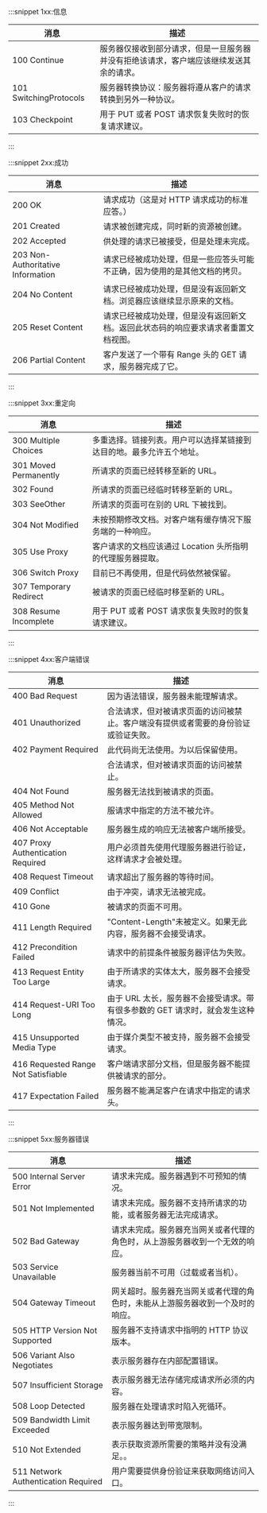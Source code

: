 :::snippet 1xx:信息

| 消息                   | 描述                                                                                   |
| ---------------------- | -------------------------------------------------------------------------------------- |
| 100 Continue           | 服务器仅接收到部分请求，但是一旦服务器并没有拒绝该请求，客户端应该继续发送其余的请求。 |
| 101 SwitchingProtocols | 服务器转换协议：服务器将遵从客户的请求转换到另外一种协议。                             |
| 103 Checkpoint         | 用于 PUT 或者 POST 请求恢复失败时的恢复请求建议。                                      |

:::

:::snippet 2xx:成功

| 消息                              | 描述                                                                               |
| --------------------------------- | ---------------------------------------------------------------------------------- |
| 200 OK                            | 请求成功（这是对 HTTP 请求成功的标准应答。）                                       |
| 201 Created                       | 请求被创建完成，同时新的资源被创建。                                               |
| 202 Accepted                      | 供处理的请求已被接受，但是处理未完成。                                             |
| 203 Non-Authoritative Information | 请求已经被成功处理，但是一些应答头可能不正确，因为使用的是其他文档的拷贝。         |
| 204 No Content                    | 请求已经被成功处理，但是没有返回新文档。浏览器应该继续显示原来的文档。             |
| 205 Reset Content                 | 请求已经被成功处理，但是没有返回新文档。返回此状态码的响应要求请求者重置文档视图。 |
| 206 Partial Content               | 客户发送了一个带有 Range 头的 GET 请求，服务器完成了它。                           |

:::

:::snippet 3xx:重定向

| 消息                   | 描述                                                                 |
| ---------------------- | -------------------------------------------------------------------- |
| 300 Multiple Choices   | 多重选择。链接列表。用户可以选择某链接到达目的地。最多允许五个地址。 |
| 301 Moved Permanently  | 所请求的页面已经转移至新的 URL。                                     |
| 302 Found              | 所请求的页面已经临时转移至新的 URL。                                 |
| 303 SeeOther           | 所请求的页面可在别的 URL 下被找到。                                  |
| 304 Not Modified       | 未按预期修改文档。对客户端有缓存情况下服务端的一种响应。             |
| 305 Use Proxy          | 客户请求的文档应该通过 Location 头所指明的代理服务器提取。           |
| 306 Switch Proxy       | 目前已不再使用，但是代码依然被保留。                                 |
| 307 Temporary Redirect | 被请求的页面已经临时移至新的 URL。                                   |
| 308 Resume Incomplete  | 用于 PUT 或者 POST 请求恢复失败时的恢复请求建议。                    |

:::

:::snippet 4xx:客户端错误

| 消息                                | 描述                                           |
| ----------------- | ------------------------------------------------------------ |
| 400 Bad Request                     | 因为语法错误，服务器未能理解请求。                                                 |
| 401 Unauthorized                    | 合法请求，但对被请求页面的访问被禁止。客户端没有提供或者需要的身份验证或验证失败。 |
| 402 Payment Required                | 此代码尚无法使用。为以后保留使用。                                                 |
|                                     | 合法请求，但对被请求页面的访问被禁止。                                             |
| 404 Not Found                       | 服务器无法找到被请求的页面。                                                       |
| 405 Method Not Allowed              | 服请求中指定的方法不被允许。                                                       |
| 406 Not Acceptable                  | 服务器生成的响应无法被客户端所接受。                                               |
| 407 Proxy Authentication Required   | 用户必须首先使用代理服务器进行验证，这样请求才会被处理。                           |
| 408 Request Timeout                 | 请求超出了服务器的等待时间。                                                       |
| 409 Conflict                        | 由于冲突，请求无法被完成。                                                         |
| 410 Gone                            | 被请求的页面不可用。                                                             |
| 411 Length Required                 | "Content-Length"未被定义。如果无此内容，服务器不会接受请求。                       |
| 412 Precondition Failed             | 请求中的前提条件被服务器评估为失败。                                               |
| 413 Request Entity Too Large        | 由于所请求的实体太大，服务器不会接受请求。                                         |
| 414 Request-URI Too Long            | 由于 URL 太长，服务器不会接受请求。带有很多参数的 GET 请求时，就会发生这种情况。   |
| 415 Unsupported Media Type          | 由于媒介类型不被支持，服务器不会接受请求。                                         |
| 416 Requested Range Not Satisfiable | 客户端请求部分文档，但是服务器不能提供被请求的部分。                               |
| 417 Expectation Failed              | 服务器不能满足客户在请求中指定的请求头。                                           |

:::

:::snippet 5xx:服务器错误

| 消息                                | 描述                                                                           |
| ----------------------------------- | ------------------------------------------------------------------------------ |
| 500 Internal Server Error           | 请求未完成。服务器遇到不可预知的情况。                                         |
| 501 Not Implemented                 | 请求未完成。服务器不支持所请求的功能，或者服务器无法完成请求。                 |
| 502 Bad Gateway                     | 请求未完成。服务器充当网关或者代理的角色时，从上游服务器收到一个无效的响应。   |
| 503 Service Unavailable             | 服务器当前不可用（过载或者当机）。                                             |
| 504 Gateway Timeout                 | 网关超时。服务器充当网关或者代理的角色时，未能从上游服务器收到一个及时的响应。 |
| 505 HTTP Version Not Supported      | 服务器不支持请求中指明的 HTTP 协议版本。                                       |
| 506 Variant Also Negotiates         | 表示服务器存在内部配置错误。                                                   |
| 507 Insufficient Storage            | 表示服务器无法存储完成请求所必须的内容。                                       |
| 508 Loop Detected                   | 服务器在处理请求时陷入死循环。                                                 |
| 509 Bandwidth Limit Exceeded        | 表示服务器达到带宽限制。                                                       |
| 510 Not Extended                    | 表示获取资源所需要的策略并没有没满足。。                                       |
| 511 Network Authentication Required | 用户需要提供身份验证来获取网络访问入口。                                       |

:::
